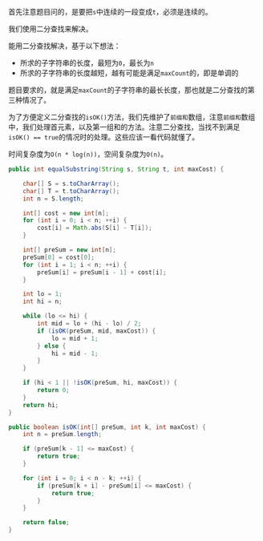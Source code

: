 首先注意题目问的，是要把`s`中连续的一段变成`t`，必须是连续的。

我们使用二分查找来解决。

能用二分查找解决，基于以下想法：

* 所求的子字符串的长度，最短为`0`，最长为`n`
* 所求的子字符串的长度越短，越有可能是满足`maxCount`的，即是单调的

题目要求的，就是满足`maxCount`的子字符串的最长长度，那也就是二分查找的第三种情况了。

为了方便定义二分查找的`isOK()`方法，我们先维护了`前缀和`数组，注意`前缀和`数组中，我们处理首元素，以及第一组和的方法。注意二分查找，当找不到满足`isOK() == true`的情况时的处理。这些应该一看代码就懂了。

时间复杂度为`O(n * log(n))`，空间复杂度为`O(n)`。

```java
public int equalSubstring(String s, String t, int maxCost) {

    char[] S = s.toCharArray();
    char[] T = t.toCharArray();
    int n = S.length;

    int[] cost = new int[n];
    for (int i = 0; i < n; ++i) {
        cost[i] = Math.abs(S[i] - T[i]);
    }

    int[] preSum = new int[n];
    preSum[0] = cost[0];
    for (int i = 1; i < n; ++i) {
        preSum[i] = preSum[i - 1] + cost[i];
    }

    int lo = 1;
    int hi = n;

    while (lo <= hi) {
        int mid = lo + (hi - lo) / 2;
        if (isOK(preSum, mid, maxCost)) {
            lo = mid + 1;
        } else {
            hi = mid - 1;
        }
    }

    if (hi < 1 || !isOK(preSum, hi, maxCost)) {
        return 0;
    }
    return hi;
}

public boolean isOK(int[] preSum, int k, int maxCost) {
    int n = preSum.length;

    if (preSum[k - 1] <= maxCost) {
        return true;
    }

    for (int i = 0; i < n - k; ++i) {
        if (preSum[k + i] - preSum[i] <= maxCost) {
            return true;
        }
    }

    return false;
}
```

